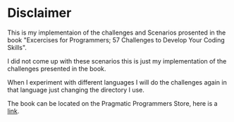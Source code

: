 # Disclaimer
This is my implementaion of the challenges and Scenarios prosented in the book "Excercises for Programmers; 57 Challenges to Develop Your Coding Skills".

I did not come up with these scenarios this is just my implementation of the challenges presented in the book.

When I experiment with different languages I will do the challenges again in that language just changing the directory I use. 

The book can be located on the Pragmatic Programmers Store, here is a [link](https://pragprog.com/titles/bhwb/exercises-for-programmers/).